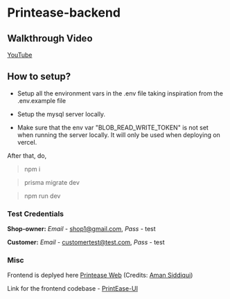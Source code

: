 # Printease-backend

## Walkthrough Video

[YouTube](https://youtu.be/ILdctlz-VvI)

## How to setup?

- Setup all the environment vars in the .env file taking inspiration from the .env.example file

- Setup the mysql server locally.

- Make sure that the env var "BLOB_READ_WRITE_TOKEN" is not set when running the server locally. It will only be used when deploying on vercel.

After that, do,

> npm i

> prisma migrate dev

> npm run dev

### Test Credentials

**Shop-owner:** _Email_ - shop1@gmail.com, _Pass_ - test

**Customer:** _Email_ - customertest@test.com, _Pass_ - test

### Misc

Frontend is deplyed here [Printease Web](https://print-ease.netlify.app)
(Credits: [Aman Siddiqui](https://github.com/Aman-Sidd))

Link for the frontend codebase - [PrintEase-UI](https://github.com/Aman-Sidd/PrintEase)
